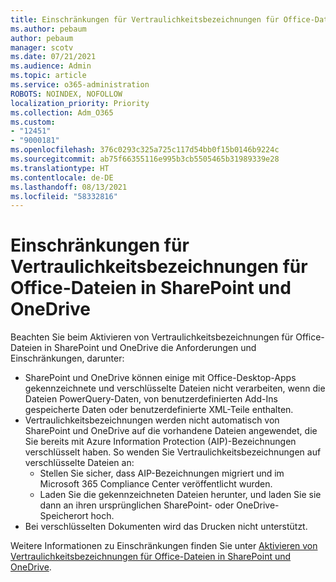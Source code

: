 ```yaml
---
title: Einschränkungen für Vertraulichkeitsbezeichnungen für Office-Dateien in SharePoint und OneDrive
ms.author: pebaum
author: pebaum
manager: scotv
ms.date: 07/21/2021
ms.audience: Admin
ms.topic: article
ms.service: o365-administration
ROBOTS: NOINDEX, NOFOLLOW
localization_priority: Priority
ms.collection: Adm_O365
ms.custom:
- "12451"
- "9000181"
ms.openlocfilehash: 376c0293c325a725c117d54bb0f15b0146b9224c
ms.sourcegitcommit: ab75f66355116e995b3cb5505465b31989339e28
ms.translationtype: HT
ms.contentlocale: de-DE
ms.lasthandoff: 08/13/2021
ms.locfileid: "58332816"
---
```

# <a name="limitations-for-sensitivity-labels-for-office-files-in-sharepoint-and-onedrive"></a>Einschränkungen für Vertraulichkeitsbezeichnungen für Office-Dateien in SharePoint und OneDrive

Beachten Sie beim Aktivieren von Vertraulichkeitsbezeichnungen für Office-Dateien in SharePoint und OneDrive die Anforderungen und Einschränkungen, darunter:

- SharePoint und OneDrive können einige mit Office-Desktop-Apps gekennzeichnete und verschlüsselte Dateien nicht verarbeiten, wenn die Dateien PowerQuery-Daten, von benutzerdefinierten Add-Ins gespeicherte Daten oder benutzerdefinierte XML-Teile enthalten.
- Vertraulichkeitsbezeichnungen werden nicht automatisch von SharePoint und OneDrive auf die vorhandene Dateien angewendet, die Sie bereits mit Azure Information Protection (AIP)-Bezeichnungen verschlüsselt haben. So wenden Sie Vertraulichkeitsbezeichnungen auf verschlüsselte Dateien an: 
    - Stellen Sie sicher, dass AIP-Bezeichnungen migriert und im Microsoft 365 Compliance Center veröffentlicht wurden.
    - Laden Sie die gekennzeichneten Dateien herunter, und laden Sie sie dann an ihren ursprünglichen SharePoint- oder OneDrive-Speicherort hoch.
- Bei verschlüsselten Dokumenten wird das Drucken nicht unterstützt.

Weitere Informationen zu Einschränkungen finden Sie unter [Aktivieren von Vertraulichkeitsbezeichnungen für Office-Dateien in SharePoint und OneDrive](https://docs.microsoft.com/microsoft-365/compliance/sensitivity-labels-sharepoint-onedrive-files#limitations).
